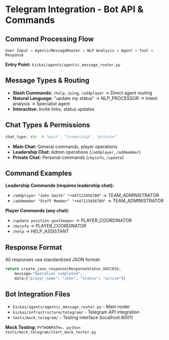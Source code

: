 # Telegram Integration - Bot API & Commands

## Command Processing Flow
```
User Input → AgenticMessageRouter → NLP Analysis → Agent → Tool → Response
```

**Entry Point:** `kickai/agents/agentic_message_router.py`

## Message Types & Routing
- **Slash Commands:** `/help`, `/ping`, `/addplayer` → Direct agent routing
- **Natural Language:** "update my status" → NLP_PROCESSOR → Intent analysis → Specialist agent  
- **Interactive:** Invite links, status updates

## Chat Types & Permissions
```python
chat_type: str  # "main", "leadership", "private"
```
- **Main Chat:** General commands, player operations
- **Leadership Chat:** Admin operations (`/addplayer`, `/addmember`)
- **Private Chat:** Personal commands (`/myinfo`, `/update`)

## Command Examples
**Leadership Commands (requires leadership chat):**
- `/addplayer "John Smith" "+447123456789"` → TEAM_ADMINISTRATOR
- `/addmember "Staff Member" "+447123456789"` → TEAM_ADMINISTRATOR

**Player Commands (any chat):**
- `/update position goalkeeper` → PLAYER_COORDINATOR
- `/myinfo` → PLAYER_COORDINATOR  
- `/help` → HELP_ASSISTANT

## Response Format
All responses use standardized JSON format:
```python
return create_json_response(ResponseStatus.SUCCESS, 
    message="Operation completed", 
    data={"player_name": "John", "status": "active"})
```

## Bot Integration Files
- `kickai/agents/agentic_message_router.py` - Main router
- `kickai/infrastructure/telegram/` - Telegram API integration
- `tests/mock_telegram/` - Testing interface (localhost:8001)

**Mock Testing:** `PYTHONPATH=. python tests/mock_telegram/start_mock_tester.py`